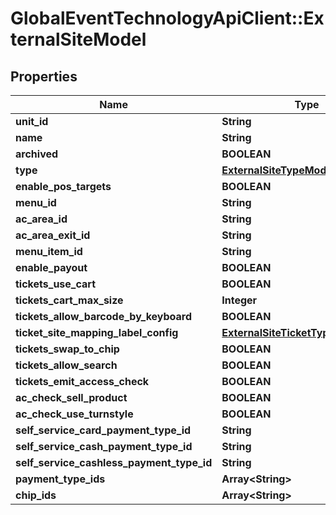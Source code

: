 # GlobalEventTechnologyApiClient::ExternalSiteModel

## Properties
Name | Type | Description | Notes
------------ | ------------- | ------------- | -------------
**unit_id** | **String** |  | 
**name** | **String** |  | [optional] 
**archived** | **BOOLEAN** |  | 
**type** | [**ExternalSiteTypeModel**](ExternalSiteTypeModel.md) |  | 
**enable_pos_targets** | **BOOLEAN** |  | [optional] 
**menu_id** | **String** |  | [optional] 
**ac_area_id** | **String** |  | [optional] 
**ac_area_exit_id** | **String** |  | [optional] 
**menu_item_id** | **String** |  | [optional] 
**enable_payout** | **BOOLEAN** |  | [optional] 
**tickets_use_cart** | **BOOLEAN** |  | [optional] 
**tickets_cart_max_size** | **Integer** |  | [optional] 
**tickets_allow_barcode_by_keyboard** | **BOOLEAN** |  | [optional] 
**ticket_site_mapping_label_config** | [**ExternalSiteTicketTypeLabelModel**](ExternalSiteTicketTypeLabelModel.md) |  | [optional] 
**tickets_swap_to_chip** | **BOOLEAN** |  | [optional] 
**tickets_allow_search** | **BOOLEAN** |  | [optional] 
**tickets_emit_access_check** | **BOOLEAN** |  | [optional] 
**ac_check_sell_product** | **BOOLEAN** |  | [optional] 
**ac_check_use_turnstyle** | **BOOLEAN** |  | [optional] 
**self_service_card_payment_type_id** | **String** |  | [optional] 
**self_service_cash_payment_type_id** | **String** |  | [optional] 
**self_service_cashless_payment_type_id** | **String** |  | [optional] 
**payment_type_ids** | **Array&lt;String&gt;** |  | [optional] 
**chip_ids** | **Array&lt;String&gt;** |  | [optional] 

